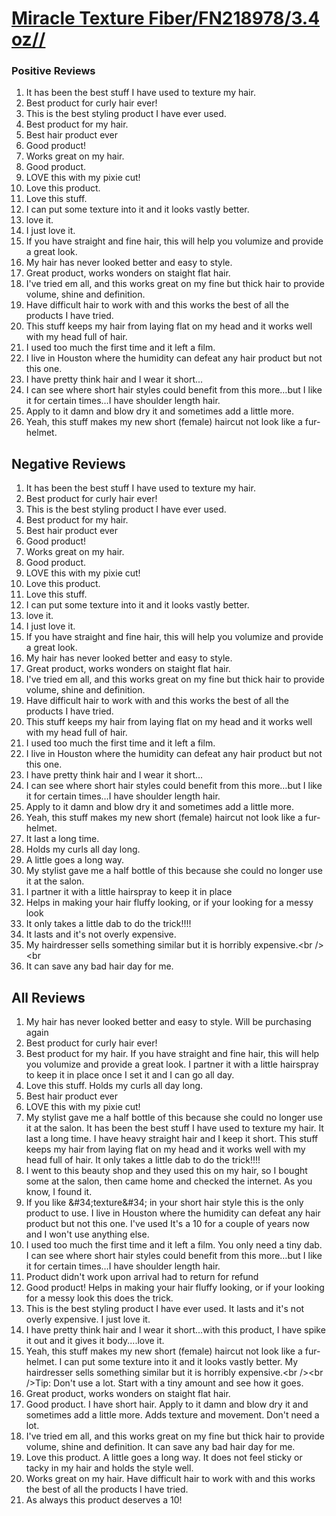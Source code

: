 # [Miracle Texture Fiber/FN218978/3.4 oz//](https://products.checkmycream.com/products/Miracle-Texture-FiberFN2189783.4-oz.html)

### Positive Reviews

<ol>
      <li>It has been the best stuff I have used to texture my hair.</li>
      <li>Best product for curly hair ever!</li>
      <li>This is the best styling product I have ever used.  </li>
      <li>Best product for my hair.</li>
      <li>Best hair product ever</li>
      <li>Good product!</li>
      <li>Works great on my hair.  </li>
      <li>Good product.  </li>
      <li>LOVE this with my pixie cut!</li>
      <li>Love this product.</li>
      <li>Love this stuff.</li>
      <li>I can put some texture into it and it looks vastly better.</li>
      <li>love it.</li>
      <li>I just love it.</li>
      <li>If you have straight and fine hair, this will help you volumize and provide a great look.</li>
      <li>My hair has never looked better and easy to style.</li>
      <li>Great product, works wonders on staight flat hair.</li>
      <li>I&#x27;ve tried em all, and this works great on my fine but thick hair to provide volume, shine and definition.</li>
      <li>Have difficult hair to work with and this works the best of all the products I have tried.</li>
      <li>This stuff keeps my hair from laying flat on my head and it works well with my head full of hair.</li>
      <li>I used too much the first time and it left a film.  </li>
      <li>I live in Houston where the humidity can defeat any hair product but not this one.  </li>
      <li>I have pretty think hair and I wear it short...</li>
      <li>I can see where short hair styles could benefit from this more…but I like it for certain times…I have shoulder length hair.</li>
      <li>Apply to it damn and blow dry it and sometimes add a little more.  </li>
      <li>Yeah, this stuff makes my new short (female) haircut not look like a fur-helmet.</li>
</ol>


<h2>Negative Reviews</h2>
<ol>
<li> It has been the best stuff I have used to texture my hair.</li>
<li> Best product for curly hair ever!</li>
<li> This is the best styling product I have ever used.  </li>
<li> Best product for my hair.</li>
<li> Best hair product ever</li>
<li> Good product!</li>
<li> Works great on my hair.  </li>
<li> Good product.  </li>
<li> LOVE this with my pixie cut!</li>
<li> Love this product.</li>
<li> Love this stuff.</li>
<li> I can put some texture into it and it looks vastly better.</li>
<li> love it.</li>
<li> I just love it.</li>
<li> If you have straight and fine hair, this will help you volumize and provide a great look.</li>
<li> My hair has never looked better and easy to style.</li>
<li> Great product, works wonders on staight flat hair.</li>
<li> I&#x27;ve tried em all, and this works great on my fine but thick hair to provide volume, shine and definition.</li>
<li> Have difficult hair to work with and this works the best of all the products I have tried.</li>
<li> This stuff keeps my hair from laying flat on my head and it works well with my head full of hair.</li>
<li> I used too much the first time and it left a film.  </li>
<li> I live in Houston where the humidity can defeat any hair product but not this one.  </li>
<li> I have pretty think hair and I wear it short...</li>
<li> I can see where short hair styles could benefit from this more…but I like it for certain times…I have shoulder length hair.</li>
<li> Apply to it damn and blow dry it and sometimes add a little more.  </li>
<li> Yeah, this stuff makes my new short (female) haircut not look like a fur-helmet.</li>
<li> It last a long time.</li>
<li> Holds my curls all day long.</li>
<li> A little goes a long way.</li>
<li> My stylist gave me a half bottle of this because she could no longer use it at the salon.</li>
<li> I partner it with a little hairspray to keep it in place</li>
<li> Helps in making your hair fluffy looking, or if your  looking for a messy look</li>
<li> It only takes a little dab to do the trick!!!!</li>
<li> It lasts and it&#x27;s not overly expensive.  </li>
<li> My hairdresser sells something similar but it is horribly expensive.&lt;br /&gt;&lt;br</li>
<li> It can save any bad hair day for me.</li>
</ol>

<h2>All Reviews</h2>

<ol>
    <li> My hair has never looked better and easy to style. Will be purchasing again</li>
    <li> Best product for curly hair ever!</li>
    <li> Best product for my hair. If you have straight and fine hair, this will help you volumize and provide a great look. I partner it with a little hairspray to keep it in place once I set it and I can go all day.</li>
    <li> Love this stuff. Holds my curls all day long.</li>
    <li> Best hair product ever</li>
    <li> LOVE this with my pixie cut!</li>
    <li> My stylist gave me a half bottle of this because she could no longer use it at the salon. It has been the best stuff I have used to texture my hair. It last a long time. I have heavy straight hair and I keep it short. This stuff keeps my hair from laying flat on my head and it works well with my head full of hair. It only takes a little dab to do the trick!!!!</li>
    <li> I went to this beauty shop and they used this on my hair, so I bought some at the salon, then came home and checked the internet.  As you know, I found it.</li>
    <li> If you like &amp;#34;texture&amp;#34; in your short hair style this is the only product to use.  I live in Houston where the humidity can defeat any hair product but not this one.  I&#x27;ve used It&#x27;s a 10 for a couple of years now and I won&#x27;t use anything else.</li>
    <li> I used too much the first time and it left a film.  You only need a tiny dab.  I can see where short hair styles could benefit from this more…but I like it for certain times…I have shoulder length hair.</li>
    <li> Product didn&#x27;t work upon arrival had to return for refund</li>
    <li> Good product! Helps in making your hair fluffy looking, or if your  looking for a messy look this does the trick.</li>
    <li> This is the best styling product I have ever used.  It lasts and it&#x27;s not overly expensive.  I just love it.</li>
    <li> I have pretty think hair and I wear it short...with this product, I have spike it out and it gives it body....love it.</li>
    <li> Yeah, this stuff makes my new short (female) haircut not look like a fur-helmet. I can put some texture into it and it looks vastly better. My hairdresser sells something similar but it is horribly expensive.&lt;br /&gt;&lt;br /&gt;Tip: Don&#x27;t use a lot. Start with a tiny amount and see how it goes.</li>
    <li> Great product, works wonders on staight flat hair.</li>
    <li> Good product.  I have short hair.  Apply to it damn and blow dry it and sometimes add a little more.  Adds texture and movement.  Don&#x27;t need a lot.</li>
    <li> I&#x27;ve tried em all, and this works great on my fine but thick hair to provide volume, shine and definition. It can save any bad hair day for me.</li>
    <li> Love this product. A little goes a long way. It does not feel sticky or tacky in my hair and holds the style well.</li>
    <li> Works great on my hair.  Have difficult hair to work with and this works the best of all the products I have tried.</li>
    <li> As always this product deserves a 10!</li>
</ol>




